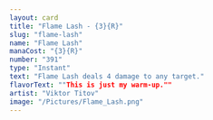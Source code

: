 ```yaml
---
layout: card
title: "Flame Lash - {3}{R}"
slug: "flame-lash"
name: "Flame Lash"
manaCost: "{3}{R}"
number: "391"
type: "Instant"
text: "Flame Lash deals 4 damage to any target."
flavorText: ""This is just my warm-up.""
artist: "Viktor Titov"
image: "/Pictures/Flame_Lash.png"
---
```


